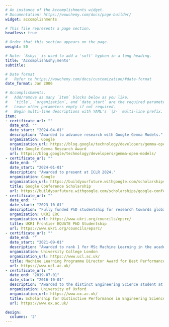 ```yaml
---
# An instance of the Accomplishments widget.
# Documentation: https://wowchemy.com/docs/page-builder/
widget: accomplishments

# This file represents a page section.
headless: true

# Order that this section appears on the page.
weight: 50

# Note: `&shy;` is used to add a 'soft' hyphen in a long heading.
title: 'Accomplish&shy;ments'
subtitle:

# Date format
#   Refer to https://wowchemy.com/docs/customization/#date-format
date_format: Jan 2006

# Accomplishments.
#   Add/remove as many `item` blocks below as you like.
#   `title`, `organization`, and `date_start` are the required parameters.
#   Leave other parameters empty if not required.
#   Begin multi-line descriptions with YAML's `|2-` multi-line prefix.
item:
- certificate_url: ""
  date_end: ""
  date_start: "2024-04-01"
  description: "Awarded to advance research with Google Gemma Models."
  organization: Google
  organization_url: https://blog.google/technology/developers/gemma-open-models/
  title: Google Gemma Research Award
  url: https://blog.google/technology/developers/gemma-open-models/
- certificate_url: ""
  date_end: ""
  date_start: "2024-01-01"
  description: "Awarded to present at ICLR 2024."
  organization: Google
  organization_url: https://buildyourfuture.withgoogle.com/scholarships/google-conference-scholarships
  title: Google Conference Scholarship
  url: https://buildyourfuture.withgoogle.com/scholarships/google-conference-scholarships
- certificate_url: ""
  date_end: ""
  date_start: "2023-10-01"
  description: "Fully funded PhD studentship for research towards globally equitable language technologies."
  organization: UKRI ERC
  organization_url: https://www.ukri.org/councils/epsrc/
  title: UKRI Frontier EQUATE PhD Studentship
  url: https://www.ukri.org/councils/epsrc/
- certificate_url: ""
  date_end: ""
  date_start: "2021-09-01"
  description: "Awarded to rank 1 for MSc Machine Learning in the academic year at UCL."
  organization: University College London
  organization_url: https://www.ucl.ac.uk/
  title: Machine Learning Programme Director Award for Best Performance
  url: https://www.ucl.ac.uk/
- certificate_url: ""
  date_end: "2019-07-01"
  date_start: "2016-10-01"
  description: "Awarded to the distinct Engineering Science student at Oxford."
  organization: University of Oxford
  organization_url: https://www.ox.ac.uk/
  title: Scholarship for Distinctive Performance in Engineering Science
  url: https://www.ox.ac.uk/

design:
  columns: '2' 
---
```


